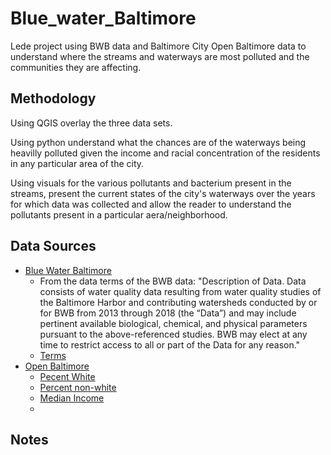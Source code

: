 # Blue_water_Baltimore
Lede project using BWB data and Baltimore City Open Baltimore data to understand where the streams and waterways are most polluted and the communities they are affecting.  

## Methodology

Using QGIS overlay the three data sets.

Using python understand what the chances are of the waterways being heavilly polluted given the income and racial concentration of the residents in any particular area of the city. 

Using visuals for the various pollutants and bacterium present in the streams, present the current states of the city's waterways over the years for which data was collected and allow the reader to understand the pollutants present in a particular aera/neighborhood. 


## Data Sources
* [Blue Water Baltimore](https://baltimorewaterwatch.org/download-data)
  * From the data terms of the BWB data: "Description of Data. Data consists of water quality data resulting from water quality studies of the Baltimore Harbor and contributing watersheds conducted by or for BWB from 2013 through 2018 (the “Data”) and may include pertinent available biological, chemical, and physical parameters pursuant to the above-referenced studies. BWB may elect at any time to restrict access to all or part of the Data for any reason." 
  * [Terms](https://baltimorewaterwatch.org/parameters)
* [Open Baltimore](https://data.baltimorecity.gov/)
  * [Pecent White](https://data.baltimorecity.gov/datasets/bniajfi::percent-of-residents-white-caucasian-non-hispanic-2/about?layer=0)
  * [Percent non-white](https://data.baltimorecity.gov/datasets/bniajfi::percent-of-residents-all-other-races-hawaiian-pacific-islander-alaskan-native-american-other-race-non-hispanic-community-statistical-area-1/explore?showTable=true)
  * [Median Income](https://data.baltimorecity.gov/datasets/bniajfi::median-household-income-community-statistical-area/explore?location=39.319396%2C-76.592015%2C15.31)
  *  
 
## Notes
